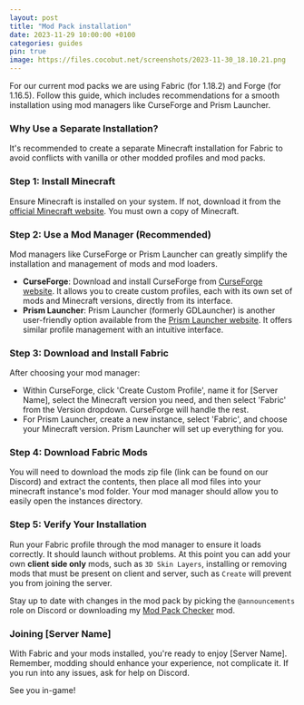 ```yaml
---
layout: post
title: "Mod Pack installation"
date: 2023-11-29 10:00:00 +0100
categories: guides
pin: true
image: https://files.cocobut.net/screenshots/2023-11-30_18.10.21.png
---
```


For our current mod packs we are using Fabric (for 1.18.2) and Forge (for 1.16.5). Follow this guide, which includes recommendations for a smooth installation using mod managers like CurseForge and Prism Launcher.

### Why Use a Separate Installation?
It's recommended to create a separate Minecraft installation for Fabric to avoid conflicts with vanilla or other modded profiles and mod packs.

### Step 1: Install Minecraft
Ensure Minecraft is installed on your system. If not, download it from the [official Minecraft website](https://minecraft.net). You must own a copy of Minecraft.

### Step 2: Use a Mod Manager (Recommended)
Mod managers like CurseForge or Prism Launcher can greatly simplify the installation and management of mods and mod loaders.

- **CurseForge**: Download and install CurseForge from [CurseForge website](https://curseforge.overwolf.com/). It allows you to create custom profiles, each with its own set of mods and Minecraft versions, directly from its interface.
- **Prism Launcher**: Prism Launcher (formerly GDLauncher) is another user-friendly option available from the [Prism Launcher website](https://prismlauncher.org/). It offers similar profile management with an intuitive interface.

### Step 3: Download and Install Fabric
After choosing your mod manager:

- Within CurseForge, click 'Create Custom Profile', name it for [Server Name], select the Minecraft version you need, and then select 'Fabric' from the Version dropdown. CurseForge will handle the rest.
- For Prism Launcher, create a new instance, select 'Fabric', and choose your Minecraft version. Prism Launcher will set up everything for you.

### Step 4: Download Fabric Mods
You will need to download the mods zip file (link can be found on our Discord) and extract the contents, then place all mod files into your minecraft instance's mod folder. Your mod manager should allow you to easily open the instances directory.

### Step 5: Verify Your Installation
Run your Fabric profile through the mod manager to ensure it loads correctly. It should launch without problems. At this point you can add your own **client side only** mods, such as `3D Skin Layers`, installing or removing mods that must be present on client and server, such as `Create` will prevent you from joining the server.

Stay up to date with changes in the mod pack by picking the `@announcements` role on Discord or downloading my [Mod Pack Checker](https://github.com/h22679/ccbt-modpack-checker) mod.

### Joining [Server Name]
With Fabric and your mods installed, you're ready to enjoy [Server Name]. Remember, modding should enhance your experience, not complicate it. If you run into any issues, ask for help on Discord.

See you in-game!